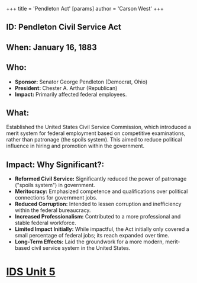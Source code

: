 +++
 title = 'Pendleton Act'
[params]
	author = 'Carson West'
+++
## ID: Pendleton Civil Service Act

## When: January 16, 1883

## Who: 
* **Sponsor:** Senator George Pendleton (Democrat, Ohio)
* **President:** Chester A. Arthur (Republican)
* **Impact:** Primarily affected federal employees.

## What: 
Established the United States Civil Service Commission, which introduced a merit system for federal employment based on competitive examinations, rather than patronage (the spoils system).  This aimed to reduce political influence in hiring and promotion within the government.

## Impact: Why Significant?:
* **Reformed Civil Service:**  Significantly reduced the power of patronage ("spoils system") in government.
* **Meritocracy:**  Emphasized competence and qualifications over political connections for government jobs.
* **Reduced Corruption:** Intended to lessen corruption and inefficiency within the federal bureaucracy.
* **Increased Professionalism:** Contributed to a more professional and stable federal workforce.
* **Limited Impact Initially:** While impactful, the Act initially only covered a small percentage of federal jobs; its reach expanded over time.
* **Long-Term Effects:** Laid the groundwork for a more modern, merit-based civil service system in the United States.

# [IDS Unit 5](./../ids-unit-5/)
